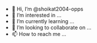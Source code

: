 - 👋 Hi, I’m @shoikat2004-opps
- 👀 I’m interested in ...
- 🌱 I’m currently learning ...
- 💞️ I’m looking to collaborate on ...
- 📫 How to reach me ...

<!---
shoikat2004-opps/shoikat2004-opps is a ✨ special ✨ repository because its `README.md` (this file) appears on your GitHub profile.
You can click the Preview link to take a look at your changes.
--->
